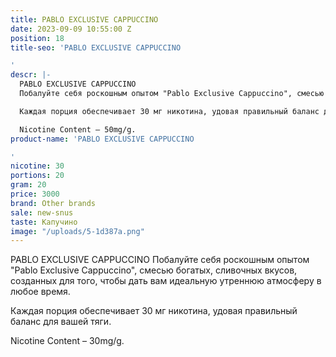 ```yaml
---
title: PABLO EXCLUSIVE CAPPUCCINO
date: 2023-09-09 10:55:00 Z
position: 18
title-seo: 'PABLO EXCLUSIVE CAPPUCCINO

'
descr: |-
  PABLO EXCLUSIVE CAPPUCCINO
  Побалуйте себя роскошным опытом "Pablo Exclusive Cappuccino", смесью богатых, сливочных вкусов, созданных для того, чтобы дать вам идеальную утреннюю атмосферу в любое время.

  Каждая порция обеспечивает 30 мг никотина, удовая правильный баланс для вашей тяги.

  Nicotine Content – 50mg/g.
product-name: 'PABLO EXCLUSIVE CAPPUCCINO

'
nicotine: 30
portions: 20
gram: 20
price: 3000
brand: Other brands
sale: new-snus
taste: Капучино
image: "/uploads/5-1d387a.png"
---
```


PABLO EXCLUSIVE CAPPUCCINO
Побалуйте себя роскошным опытом "Pablo Exclusive Cappuccino", смесью богатых, сливочных вкусов, созданных для того, чтобы дать вам идеальную утреннюю атмосферу в любое время.

Каждая порция обеспечивает 30 мг никотина, удовая правильный баланс для вашей тяги.

Nicotine Content – 30mg/g.